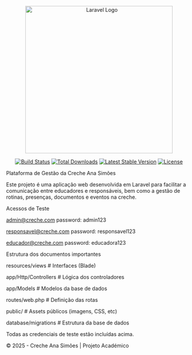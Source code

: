 <p align="center"><a href="https://laravel.com" target="_blank"><img src="https://raw.githubusercontent.com/laravel/art/master/logo-lockup/5%20SVG/2%20CMYK/1%20Full%20Color/laravel-logolockup-cmyk-red.svg" width="400" alt="Laravel Logo"></a></p>

<p align="center">
<a href="https://github.com/laravel/framework/actions"><img src="https://github.com/laravel/framework/workflows/tests/badge.svg" alt="Build Status"></a>
<a href="https://packagist.org/packages/laravel/framework"><img src="https://img.shields.io/packagist/dt/laravel/framework" alt="Total Downloads"></a>
<a href="https://packagist.org/packages/laravel/framework"><img src="https://img.shields.io/packagist/v/laravel/framework" alt="Latest Stable Version"></a>
<a href="https://packagist.org/packages/laravel/framework"><img src="https://img.shields.io/packagist/l/laravel/framework" alt="License"></a>
</p>

Plataforma de Gestão da Creche Ana Simões

Este projeto é uma aplicação web desenvolvida em Laravel para facilitar a comunicação entre educadores e responsáveis, bem como a gestão de rotinas, presenças, documentos e eventos na creche.



 Acessos de Teste

admin@creche.com  password: admin123

responsavel@creche.com password: responsavel123

educador@creche.com password: educadora123


Estrutura dos documentos importantes 

resources/views       # Interfaces (Blade)

app/Http/Controllers  # Lógica dos controladores

app/Models            # Modelos da base de dados

routes/web.php        # Definição das rotas

public/               # Assets públicos (imagens, CSS, etc)

database/migrations   # Estrutura da base de dados




Todas as credenciais de teste estão incluídas acima.

© 2025 - Creche Ana Simões | Projeto Académico


